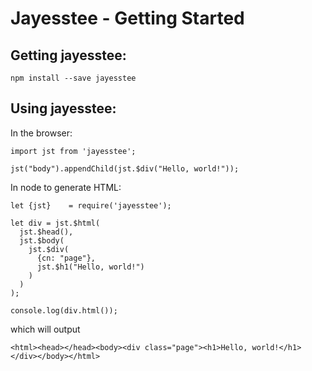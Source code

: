 # Jayesstee - Getting Started

## Getting jayesstee:

    npm install --save jayesstee
    

## Using jayesstee:


In the browser:

    import jst from 'jayesstee';
    
    jst("body").appendChild(jst.$div("Hello, world!"));
    


In node to generate HTML:

    let {jst}    = require('jayesstee');
    
    let div = jst.$html(
      jst.$head(),
      jst.$body(
        jst.$div(
          {cn: "page"},
          jst.$h1("Hello, world!")
        )
      )
    );
    
    console.log(div.html());

which will output

    <html><head></head><body><div class="page"><h1>Hello, world!</h1></div></body></html>
    


    
    
